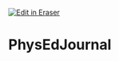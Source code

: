 <p><a target="_blank" href="https://app.eraser.io/workspace/2fJ30zPsZd9r6ypQdtXd" id="edit-in-eraser-github-link"><img alt="Edit in Eraser" src="https://firebasestorage.googleapis.com/v0/b/second-petal-295822.appspot.com/o/images%2Fgithub%2FOpen%20in%20Eraser.svg?alt=media&amp;token=968381c8-a7e7-472a-8ed6-4a6626da5501"></a></p>

# PhysEdJournal



<!--- Eraser file: https://app.eraser.io/workspace/2fJ30zPsZd9r6ypQdtXd --->